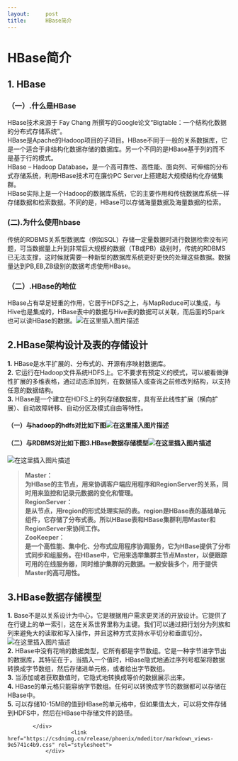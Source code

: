 ```yaml
---
layout:     post
title:      HBase简介
---
```

<div id="article_content" class="article_content clearfix csdn-tracking-statistics" data-pid="blog" data-mod="popu_307" data-dsm="post">
								            <div id="content_views" class="markdown_views prism-atom-one-dark">
							<!-- flowchart 箭头图标 勿删 -->
							<svg xmlns="http://www.w3.org/2000/svg" style="display: none;"><path stroke-linecap="round" d="M5,0 0,2.5 5,5z" id="raphael-marker-block" style="-webkit-tap-highlight-color: rgba(0, 0, 0, 0);"></path></svg>
							<h1><a id="HBase_0"></a>HBase简介</h1>
<h2><a id="1_HBase_1"></a>1. HBase</h2>
<h3><a id="HBase_2"></a>（一）.什么是HBase</h3>
<p>HBase技术来源于 Fay Chang 所撰写的Google论文“Bigtable：一个结构化数据的分布式存储系统”。<br>
HBase是Apache的Hadoop项目的子项目。HBase不同于一般的关系数据库，它是一个适合于非结构化数据存储的数据库。另一个不同的是HBase基于列的而不是基于行的模式。<br>
HBase – Hadoop Database，是一个高可靠性、高性能、面向列、可伸缩的分布式存储系统，利用HBase技术可在廉价PC Server上搭建起大规模结构化存储集群。<br>
HBase实际上是一个Hadoop的数据库系统，它的主要作用和传统数据库系统一样存储数据和检索数据。不同的是，HBase可以存储海量数据及海量数据的检索。</p>
<h3><a id="hbase_7"></a>(二).为什么使用hbase</h3>
<p>传统的RDBMS关系型数据库（例如SQL）存储一定量数据时进行数据检索没有问题，可当数据量上升到非常巨大规模的数据（TB或PB）级别时，传统的RDBMS已无法支撑，这时候就需要一种新型的数据库系统更好更快的处理这些数据。数据量达到PB,EB,ZB级别的数据考虑使用HBase。</p>
<h3><a id="HBase_9"></a>（二）.HBase的地位</h3>
<p>HBase占有举足轻重的作用，它居于HDFS之上，与MapReduce可以集成，与Hive也是集成的，HBase表中的数据与Hive表的数据可以关联，而后面的Spark也可以读HBase的数据。<img src="https://img-blog.csdnimg.cn/20181115120011239.png?x-oss-process=image/watermark,type_ZmFuZ3poZW5naGVpdGk,shadow_10,text_aHR0cHM6Ly9ibG9nLmNzZG4ubmV0L3FxXzM4MjU5NTU3,size_16,color_FFFFFF,t_70" alt="在这里插入图片描述"></p>
<h2><a id="2HBase_11"></a>2.HBase架构设计及表的存储设计</h2>
<p><strong>1.</strong> HBase是水平扩展的、分布式的、开源有序映射数据库。<br>
<strong>2.</strong>	它运行在Hadoop文件系统HDFS上。它不要求有预定义的模式，可以被看做弹性扩展的多维表格，通过动态添加列，在数据插入或查询之前修改列结构，以支持任意的数据结构。<br>
<strong>3.</strong>	HBase是一个建立在HDFS上的列存储数据库，具有至此线性扩展（横向扩展）、自动故障转移、自动分区及模式自由等特性。</p>
<h4><a id="hadoophdfshttpsimgblogcsdnimgcn20181115120318303pngxossprocessimagewatermarktype_ZmFuZ3poZW5naGVpdGkshadow_10text_aHR0cHM6Ly9ibG9nLmNzZG4ubmV0L3FxXzM4MjU5NTU3size_16color_FFFFFFt_70_15"></a>（一）与hadoop的hdfs对比如下图<img src="https://img-blog.csdnimg.cn/20181115120318303.png?x-oss-process=image/watermark,type_ZmFuZ3poZW5naGVpdGk,shadow_10,text_aHR0cHM6Ly9ibG9nLmNzZG4ubmV0L3FxXzM4MjU5NTU3,size_16,color_FFFFFF,t_70" alt="在这里插入图片描述"></h4>
<h4><a id="RDBMS3HBasehttpsimgblogcsdnimgcn20181115120530347pngxossprocessimagewatermarktype_ZmFuZ3poZW5naGVpdGkshadow_10text_aHR0cHM6Ly9ibG9nLmNzZG4ubmV0L3FxXzM4MjU5NTU3size_16color_FFFFFFt_70_16"></a>（二）与RDBMS对比如下图3.HBase数据存储模型<img src="https://img-blog.csdnimg.cn/20181115120530347.png?x-oss-process=image/watermark,type_ZmFuZ3poZW5naGVpdGk,shadow_10,text_aHR0cHM6Ly9ibG9nLmNzZG4ubmV0L3FxXzM4MjU5NTU3,size_16,color_FFFFFF,t_70" alt="在这里插入图片描述"></h4>
<p><img src="https://img-blog.csdnimg.cn/20181115121407349.png?x-oss-process=image/watermark,type_ZmFuZ3poZW5naGVpdGk,shadow_10,text_aHR0cHM6Ly9ibG9nLmNzZG4ubmV0L3FxXzM4MjU5NTU3,size_16,color_FFFFFF,t_70" alt="在这里插入图片描述"></p>
<blockquote>
<p><strong>Master：<br>
为HBase的主节点，用来协调客户端应用程序和RegionServer的关系，同时用来监控和记录元数据的变化和管理。<br>
RegionServer：<br>
是从节点，用region的形式处理实际的表。region是HBase表的基础单元组件，它存储了分布式表。所以HBase表和HBase集群利用Master和RegionServer来协同工作。<br>
ZooKeeper：<br>
是一个高性能、集中化、分布式应用程序协调服务，它为HBase提供了分布式同步和组服务。在HBase中，它用来选举集群主节点Master，以便跟踪可用的在线服务器，同时维护集群的元数据。一般安装多个，用于提供Master的高可用性。</strong></p>
</blockquote>
<h2><a id="3HBase_25"></a>3.HBase数据存储模型</h2>
<p><strong>1.</strong> Base不是以关系设计为中心，它是根据用户需求更灵活的开放设计。它提供了在行键上的单一索引，这在关系世界里称为主键。我们可以通过把行划分为列族和列来避免大的读取和写入操作，并且这种方式支持水平切分和垂直切分。<img src="https://img-blog.csdnimg.cn/20181115121232234.png?x-oss-process=image/watermark,type_ZmFuZ3poZW5naGVpdGk,shadow_10,text_aHR0cHM6Ly9ibG9nLmNzZG4ubmV0L3FxXzM4MjU5NTU3,size_16,color_FFFFFF,t_70" alt="在这里插入图片描述"><br>
<strong>2.</strong> HBase中没有花哨的数据类型，它所有都是字节数组。它是一种字节进字节出的数据库，其特征在于，当插入一个值时，HBase隐式地通过序列号框架将数据转换成字节数组，然后存储进单元格，或者给出字节数组。<br>
<strong>3.</strong>	当添加或者获取数值时，它隐式地转换成等价的数据展示出来。<br>
<strong>4.</strong> HBase的单元格只能容纳字节数组。任何可以转换成字节的数据都可以存储在HBase中。<br>
<strong>5.</strong> 可以存储10-15MB的值到HBase的单元格中，但如果值太大，可以将文件存储到HDFS中，然后在HBase中存储文件的路径。</p>

            </div>
						<link href="https://csdnimg.cn/release/phoenix/mdeditor/markdown_views-9e5741c4b9.css" rel="stylesheet">
                </div>